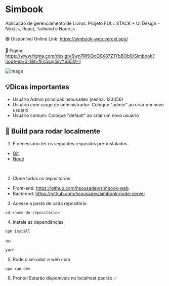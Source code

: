 # Simbook

Aplicação de gerenciamento de Livros. Projeto FULL STACK + UI Design - Next.js, React, Tailwind e Node.js

🟢 Disponível Online Link: https://simbook-web.vercel.app/

🎨 Figma: https://www.figma.com/design/Swn7Rf0QcQ9X87Z1YbBOb9/Simbook?node-id=0-1&t=fEn5vqi4iivY6S5M-1

![image](https://github.com/user-attachments/assets/42d791fd-4cf7-43a8-a4da-133e76e86af4)


## 💡Dicas importantes
- Usuário Admin principal: hsousadev (senha: 123456)
- Usuário com cargo de administrador: Coloque "admin" ao criar um novo usuário
- Usuário comum: Coloque "default" ao criar um novo usuário

## 🚀 Build para rodar localmente

1. É necessário ter os seguintes requisitos pré-instalados
- [Git](https://git-scm.com/)
- [Node](https://nodejs.org/en/)

<br />

2. Clone todos os repositórios

- Front-end: https://github.com/hsousadev/simbook-web
- Back-end: https://github.com/hsousadev/simbook-node-server

3. Acesse a pasta de cada repositório
```
cd <nome-do-repositório> 
```

4. Instale as dependências
```
npm install
```
ou

```
yarn
```

5. Rode o servidor e web com
```
npm run dev
```

6. Pronto! Estarão disponíveis no localhost padrão ✅

